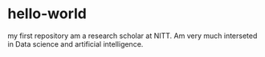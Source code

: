 # hello-world
my first repository
am a research scholar at NITT. 
Am very much interseted in Data science and artificial intelligence.
